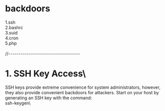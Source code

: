 # backdoors

1.ssh\
2.bashrc\
3.suid\
4.cron\
5.php\
\
//------------------------------------
# 1. SSH Key Access\
SSH keys provide extreme convenience for system administrators, however, they also provide convenient backdoors for attackers. Start on your host by generating an SSH key with the command:
\
ssh-keygen\
